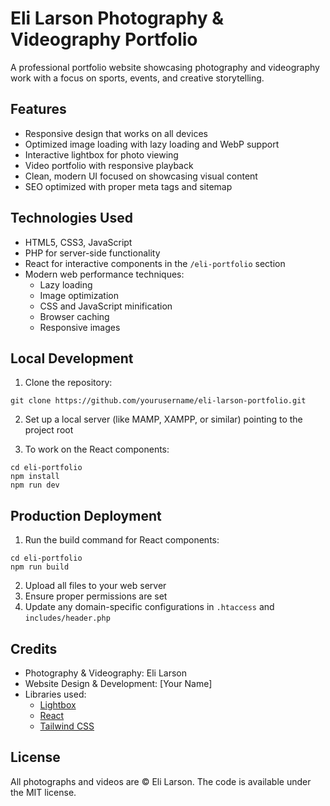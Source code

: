 # Eli Larson Photography & Videography Portfolio

A professional portfolio website showcasing photography and videography work with a focus on sports, events, and creative storytelling.

## Features

- Responsive design that works on all devices
- Optimized image loading with lazy loading and WebP support
- Interactive lightbox for photo viewing
- Video portfolio with responsive playback
- Clean, modern UI focused on showcasing visual content
- SEO optimized with proper meta tags and sitemap

## Technologies Used

- HTML5, CSS3, JavaScript
- PHP for server-side functionality
- React for interactive components in the `/eli-portfolio` section
- Modern web performance techniques:
  - Lazy loading
  - Image optimization
  - CSS and JavaScript minification
  - Browser caching
  - Responsive images

## Local Development

1. Clone the repository:
```
git clone https://github.com/yourusername/eli-larson-portfolio.git
```

2. Set up a local server (like MAMP, XAMPP, or similar) pointing to the project root

3. To work on the React components:
```
cd eli-portfolio
npm install
npm run dev
```

## Production Deployment

1. Run the build command for React components:
```
cd eli-portfolio
npm run build
```

2. Upload all files to your web server
3. Ensure proper permissions are set
4. Update any domain-specific configurations in `.htaccess` and `includes/header.php`

## Credits

- Photography & Videography: Eli Larson
- Website Design & Development: [Your Name]
- Libraries used:
  - [Lightbox](https://github.com/lokesh/lightbox2)
  - [React](https://reactjs.org/)
  - [Tailwind CSS](https://tailwindcss.com/)

## License

All photographs and videos are © Eli Larson. The code is available under the MIT license.